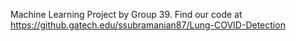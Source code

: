 Machine Learning Project by Group 39. 
Find our code at https://github.gatech.edu/ssubramanian87/Lung-COVID-Detection
